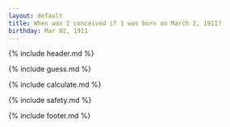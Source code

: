 ```yaml
---
layout: default
title: When was I conceived if I was born on March 2, 1911?
birthday: Mar 02, 1911
---
```


{% include header.md %}

{% include guess.md %}

{% include calculate.md %}

{% include safety.md %}

{% include footer.md %}




